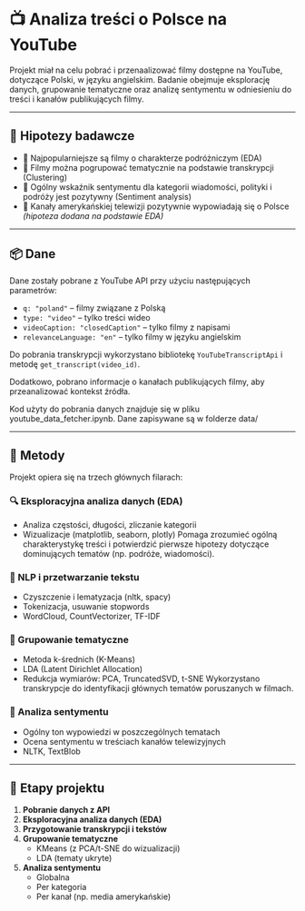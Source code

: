 # 📺 Analiza treści o Polsce na YouTube

Projekt miał na celu pobrać i przenaalizować filmy dostępne na YouTube, dotyczące Polski, w języku angielskim. Badanie obejmuje eksplorację danych, grupowanie tematyczne oraz analizę sentymentu w odniesieniu do treści i kanałów publikujących filmy.

---

## 🎯 Hipotezy badawcze

- 📌 Najpopularniejsze są filmy o charakterze podróżniczym (EDA)  
- 📌 Filmy można pogrupować tematycznie na podstawie transkrypcji (Clustering)  
- 📌 Ogólny wskaźnik sentymentu dla kategorii wiadomości, polityki i podróży jest pozytywny (Sentiment analysis)  
- 📌 Kanały amerykańskiej telewizji pozytywnie wypowiadają się o Polsce *(hipoteza dodana na podstawie EDA)*  

---

## 📦 Dane

Dane zostały pobrane z YouTube API przy użyciu następujących parametrów:

- `q: "poland"` – filmy związane z Polską  
- `type: "video"` – tylko treści wideo  
- `videoCaption: "closedCaption"` – tylko filmy z napisami  
- `relevanceLanguage: "en"` – tylko filmy w języku angielskim  

Do pobrania transkrypcji wykorzystano bibliotekę `YouTubeTranscriptApi` i metodę `get_transcript(video_id)`.

Dodatkowo, pobrano informacje o kanałach publikujących filmy, aby przeanalizować kontekst źródła.

Kod użyty do pobrania danych znajduje się w pliku youtube_data_fetcher.ipynb. Dane zapisywane są w folderze data/

---

## 🧪 Metody

Projekt opiera się na trzech głównych filarach:

### 🔍 Eksploracyjna analiza danych (EDA)

  - Analiza częstości, długości, zliczanie kategorii
  - Wizualizacje (matplotlib, seaborn, plotly)
Pomaga zrozumieć ogólną charakterystykę treści i potwierdzić pierwsze hipotezy dotyczące dominujących tematów (np. podróże, wiadomości).

### 📝 NLP i przetwarzanie tekstu

  - Czyszczenie i lematyzacja (nltk, spacy)
  - Tokenizacja, usuwanie stopwords
  - WordCloud, CountVectorizer, TF-IDF

### 🧩 Grupowanie tematyczne

- Metoda k-średnich (K-Means)
- LDA (Latent Dirichlet Allocation)  
- Redukcja wymiarów: PCA, TruncatedSVD, t-SNE
Wykorzystano transkrypcje do identyfikacji głównych tematów poruszanych w filmach.

### 💬 Analiza sentymentu

- Ogólny ton wypowiedzi w poszczególnych tematach
- Ocena sentymentu w treściach kanałów telewizyjnych  
- NLTK, TextBlob

---

## 🧭 Etapy projektu

1. **Pobranie danych z API**  
2. **Eksploracyjna analiza danych (EDA)**  
3. **Przygotowanie transkrypcji i tekstów**  
4. **Grupowanie tematyczne**
   - KMeans (z PCA/t-SNE do wizualizacji)
   - LDA (tematy ukryte)
5. **Analiza sentymentu**
   - Globalna
   - Per kategoria
   - Per kanał (np. media amerykańskie)



